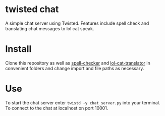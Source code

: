 twisted chat
============

A simple chat server using Twisted. Features include spell check and translating chat messages to lol cat speak.

Install
=======

Clone this repository as well as [spell-checker](https://github.com/beccabainbridge/spell-checker.git) and [lol-cat-translator](https://github.com/beccabainbridge/lol-cat-translator) in convenient folders and change import and file paths as necessary.

Use
===

To start the chat server enter `twistd -y chat_server.py` into your terminal. To connect to the chat at localhost on port 10001.
